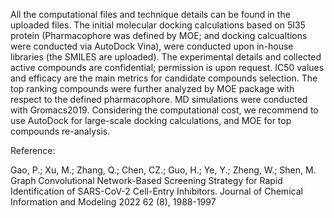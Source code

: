 All the computational files and technique details can be found in the uploaded files. The initial molecular docking calculations based on 5I35 protein (Pharmacophore was defined by MOE; and docking calcualtions were conducted via AutoDock Vina), were conducted upon in-house libraries (the SMILES are uploaded). The experimental details and collected active compounds are confidential; permission is upon request. IC50 values and efficacy are the main metrics for candidate compounds selection. The top ranking compounds were further analyzed by MOE package with respect to the defined pharmacophore. MD simulations were conducted with Gromacs2019. 
Considering the computational cost, we recommend to use AutoDock for large-scale docking calculations, and MOE for top compounds re-analysis.

Reference:


Gao, P.; Xu, M.; Zhang, Q.; Chen, CZ.; Guo, H.; Ye, Y.; Zheng, W.; Shen, M. Graph Convolutional Network-Based Screening Strategy for Rapid Identification of SARS-CoV-2 Cell-Entry Inhibitors. Journal of Chemical Information and Modeling 2022 62 (8), 1988-1997
